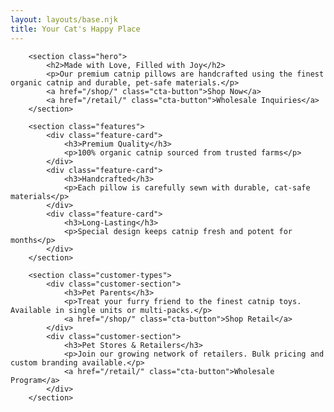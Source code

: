 ```yaml
---
layout: layouts/base.njk
title: Your Cat's Happy Place
---
```

        <section class="hero">
            <h2>Made with Love, Filled with Joy</h2>
            <p>Our premium catnip pillows are handcrafted using the finest organic catnip and durable, pet-safe materials.</p>
            <a href="/shop/" class="cta-button">Shop Now</a>
            <a href="/retail/" class="cta-button">Wholesale Inquiries</a>
        </section>

        <section class="features">
            <div class="feature-card">
                <h3>Premium Quality</h3>
                <p>100% organic catnip sourced from trusted farms</p>
            </div>
            <div class="feature-card">
                <h3>Handcrafted</h3>
                <p>Each pillow is carefully sewn with durable, cat-safe materials</p>
            </div>
            <div class="feature-card">
                <h3>Long-Lasting</h3>
                <p>Special design keeps catnip fresh and potent for months</p>
            </div>
        </section>

        <section class="customer-types">
            <div class="customer-section">
                <h3>Pet Parents</h3>
                <p>Treat your furry friend to the finest catnip toys. Available in single units or multi-packs.</p>
                <a href="/shop/" class="cta-button">Shop Retail</a>
            </div>
            <div class="customer-section">
                <h3>Pet Stores & Retailers</h3>
                <p>Join our growing network of retailers. Bulk pricing and custom branding available.</p>
                <a href="/retail/" class="cta-button">Wholesale Program</a>
            </div>
        </section>
